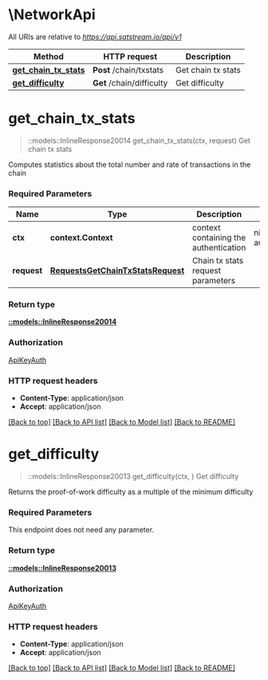 # \NetworkApi

All URIs are relative to *https://api.satstream.io/api/v1*

Method | HTTP request | Description
------------- | ------------- | -------------
[**get_chain_tx_stats**](NetworkApi.md#get_chain_tx_stats) | **Post** /chain/txstats | Get chain tx stats
[**get_difficulty**](NetworkApi.md#get_difficulty) | **Get** /chain/difficulty | Get difficulty


# **get_chain_tx_stats**
> ::models::InlineResponse20014 get_chain_tx_stats(ctx, request)
Get chain tx stats

Computes statistics about the total number and rate of transactions in the chain

### Required Parameters

Name | Type | Description  | Notes
------------- | ------------- | ------------- | -------------
 **ctx** | **context.Context** | context containing the authentication | nil if no authentication
  **request** | [**RequestsGetChainTxStatsRequest**](RequestsGetChainTxStatsRequest.md)| Chain tx stats request parameters | 

### Return type

[**::models::InlineResponse20014**](inline_response_200_14.md)

### Authorization

[ApiKeyAuth](../README.md#ApiKeyAuth)

### HTTP request headers

 - **Content-Type**: application/json
 - **Accept**: application/json

[[Back to top]](#) [[Back to API list]](../README.md#documentation-for-api-endpoints) [[Back to Model list]](../README.md#documentation-for-models) [[Back to README]](../README.md)

# **get_difficulty**
> ::models::InlineResponse20013 get_difficulty(ctx, )
Get difficulty

Returns the proof-of-work difficulty as a multiple of the minimum difficulty

### Required Parameters
This endpoint does not need any parameter.

### Return type

[**::models::InlineResponse20013**](inline_response_200_13.md)

### Authorization

[ApiKeyAuth](../README.md#ApiKeyAuth)

### HTTP request headers

 - **Content-Type**: application/json
 - **Accept**: application/json

[[Back to top]](#) [[Back to API list]](../README.md#documentation-for-api-endpoints) [[Back to Model list]](../README.md#documentation-for-models) [[Back to README]](../README.md)

